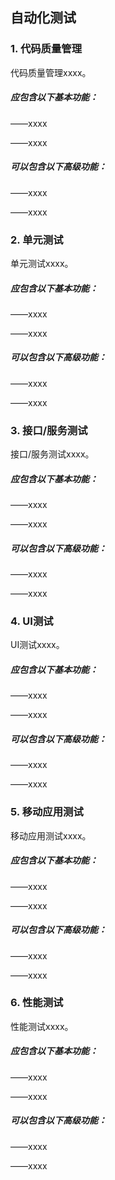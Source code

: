 ## 自动化测试

### 1. 代码质量管理

代码质量管理xxxx。

##### 应包含以下基本功能：

——xxxx

——xxxx

##### 可以包含以下高级功能：

——xxxx

——xxxx

### 2. 单元测试

单元测试xxxx。

##### 应包含以下基本功能：

——xxxx

——xxxx

##### 可以包含以下高级功能：

——xxxx

——xxxx

### 3. 接口/服务测试

接口/服务测试xxxx。

##### 应包含以下基本功能：

——xxxx

——xxxx

##### 可以包含以下高级功能：

——xxxx

——xxxx

### 4. UI测试

UI测试xxxx。

##### 应包含以下基本功能：

——xxxx

——xxxx

##### 可以包含以下高级功能：

——xxxx

——xxxx

### 5. 移动应用测试

移动应用测试xxxx。

##### 应包含以下基本功能：

——xxxx

——xxxx

##### 可以包含以下高级功能：

——xxxx

——xxxx

### 6. 性能测试

性能测试xxxx。

##### 应包含以下基本功能：

——xxxx

——xxxx

##### 可以包含以下高级功能：

——xxxx

——xxxx